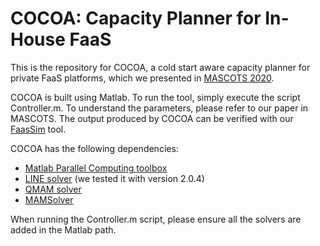 # COCOA: Capacity Planner for In-House FaaS

This is the repository for COCOA, a cold start aware capacity planner for private FaaS platforms, which we presented in [MASCOTS 2020](https://ieeexplore.ieee.org/document/9285966).

COCOA is built using Matlab. To run the tool, simply execute the script Controller.m. To understand the parameters, please refer to our paper in MASCOTS. The output produced by COCOA can be verified with our [FaasSim](https://github.com/alimulgias/FaasSim) tool.

COCOA has the following dependencies:
+ [Matlab Parallel Computing toolbox](https://www.mathworks.com/products/parallel-computing.html)
+ [LINE solver](http://line-solver.sourceforge.net/) (we tested it with version 2.0.4)
+ [QMAM solver](https://bitbucket.org/qmam/qmam/src/master/)
+ [MAMSolver](https://www.cs.wm.edu/MAMSolver/)

When running the Controller.m script, please ensure all the solvers are added in the Matlab path.
